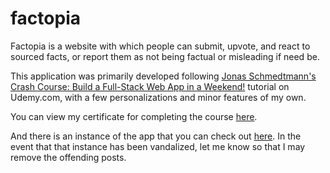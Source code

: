 # factopia

Factopia is a website with which people can submit, upvote, and react to sourced facts, or report them as not being factual or misleading if need be.

This application was primarily developed following [Jonas Schmedtmann's Crash Course: Build a Full-Stack Web App in a Weekend!](https://www.udemy.com/course/full-stack-crash-course/) tutorial on Udemy.com, with a few personalizations and minor features of my own.

You can view my certificate for completing the course [here](https://www.udemy.com/certificate/UC-131e586f-6f9b-4013-ae8f-c8432c7c5e34/).

And there is an instance of the app that you can check out [here](https://factopia-opeyer.netlify.app/). In the event that that instance has been vandalized, let me know so that I may remove the offending posts.
